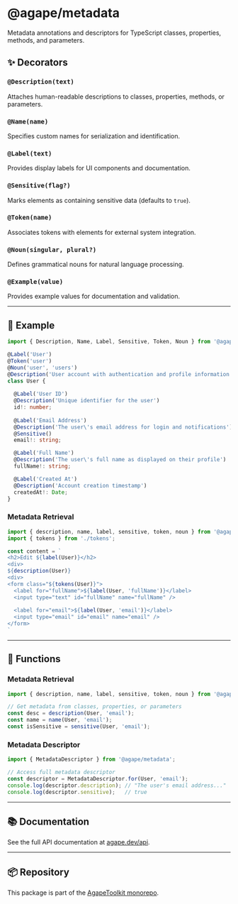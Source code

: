 # @agape/metadata

Metadata annotations and descriptors for TypeScript classes, properties, methods, and parameters.

## ✨ Decorators

### `@Description(text)`
Attaches human-readable descriptions to classes, properties, methods, or parameters.

### `@Name(name)`
Specifies custom names for serialization and identification.

### `@Label(text)`
Provides display labels for UI components and documentation.

### `@Sensitive(flag?)`
Marks elements as containing sensitive data (defaults to `true`).

### `@Token(name)`
Associates tokens with elements for external system integration.

### `@Noun(singular, plural?)`
Defines grammatical nouns for natural language processing.

### `@Example(value)`
Provides example values for documentation and validation.

---

## 🚀 Example

```ts
import { Description, Name, Label, Sensitive, Token, Noun } from '@agape/metadata';

@Label('User')
@Token('user')
@Noun('user', 'users')
@Description('User account with authentication and profile information')
class User {
  
  @Label('User ID')
  @Description('Unique identifier for the user')
  id!: number;
  
  @Label('Email Address')
  @Description('The user\'s email address for login and notifications')
  @Sensitive()
  email!: string;

  @Label('Full Name')
  @Description('The user\'s full name as displayed on their profile')
  fullName!: string;

  @Label('Created At')
  @Description('Account creation timestamp')
  createdAt!: Date;
}
```


### Metadata Retrieval

```ts
import { description, name, label, sensitive, token, noun } from '@agape/metadata';
import { tokens } from './tokens';

const content = `
<h2>Edit ${label(User)}</h2>
<div>
${description(User)}
<div>
<form class="${tokens(User)}">
  <label for="fullName">${label(User, 'fullName')}</label>
  <input type="text" id="fullName" name="fullName" />
  
  <label for="email">${label(User, 'email')}</label>
  <input type="email" id="email" name="email" />
</form>
`
```

---

## 🔧 Functions

### Metadata Retrieval
```ts
import { description, name, label, sensitive, token, noun } from '@agape/metadata';

// Get metadata from classes, properties, or parameters
const desc = description(User, 'email');
const name = name(User, 'email');
const isSensitive = sensitive(User, 'email');
```

### Metadata Descriptor
```ts
import { MetadataDescriptor } from '@agape/metadata';

// Access full metadata descriptor
const descriptor = MetadataDescriptor.for(User, 'email');
console.log(descriptor.description); // "The user's email address..."
console.log(descriptor.sensitive);   // true
```

---

## 📚 Documentation

See the full API documentation at [agape.dev/api](https://agape.dev/api).

---

## 📦 Repository

This package is part of the [AgapeToolkit monorepo](https://github.com/AgapeToolkit/AgapeToolkit).
